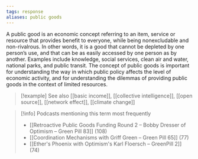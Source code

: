 ```yaml
---
tags: response
aliases: public goods
---
```


A public good is an economic concept referring to an item, service or resource that provides benefit to everyone, while being nonexcludable and non-rivalrous. In other words, it is a good that cannot be depleted by one person’s use, and that can be as easily accessed by one person as by another. Examples include knowledge, social services, clean air and water, national parks, and public transit. The concept of public goods is important for understanding the way in which public policy affects the level of economic activity, and for understanding the dilemmas of providing public goods in the context of limited resources.

> [!example] See also
> [[basic income]], [[collective intelligence]], [[open source]], [[network effect]], [[climate change]]

> [!info] Podcasts mentioning this term most frequently
> * [[Retroactive Public Goods Funding Round 2 – Bobby Dresser of Optimism – Green Pill 83]] (108)
> * [[Coordination Mechanisms with Griff Green – Green Pill 65]] (77)
> * [[Ether's Phoenix with Optimism's Karl Floersch – GreenPill 2]] (74)
